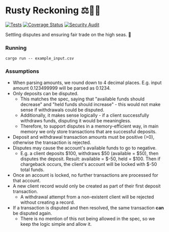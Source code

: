 # Rusty Reckoning ⚖️🏴‍☠️
[![Tests](https://github.com/KasparasMasiukas/rusty-reckoning/actions/workflows/tests.yml/badge.svg)](https://github.com/KasparasMasiukas/rusty-reckoning/actions/workflows/tests.yml)
[![Coverage Status](https://coveralls.io/repos/github/KasparasMasiukas/rusty-reckoning/badge.svg?branch=master)](https://coveralls.io/github/KasparasMasiukas/rusty-reckoning?branch=master)
[![Security Audit](https://github.com/KasparasMasiukas/rusty-reckoning/actions/workflows/security.yml/badge.svg)](https://github.com/KasparasMasiukas/rusty-reckoning/actions/workflows/security.yml)

Settling disputes and ensuring fair trade on the high seas. 🌊

### Running
```
cargo run -- example_input.csv
```

### Assumptions
* When parsing amounts, we round down to 4 decimal places. E.g. input amount 0.123499999 will be parsed as 0.1234.
* Only deposits can be disputed.
    * This matches the spec, saying that "available funds should decrease" and "held funds should increase" - this would not make sense if withdrawals could be disputed.
    * Additionally, it makes sense logically - if a client successfully withdraws funds, disputing it would be meaningless.
    * Therefore, to support disputes in a memory-efficient way, in main memory we only store transactions that are successful deposits.
* Deposit and withdrawal transaction amounts must be positive (>0), otherwise the transaction is rejected.
* Disputes may cause the account's available funds to go to negative.
    * E.g. a client deposits $100, withdraws $50 (available = $50), then disputes the deposit. Result: available = $-50, held = $100. Then if chargeback occurs, the client's account will be locked with $-50 total funds.
* Once an account is locked, no further transactions are processed for that account.
* A new client record would only be created as part of their first deposit transaction.
    * A withdrawal attempt from a non-existent client will be rejected without creating a record.
* If a transaction is disputed and then resolved, the same transaction **can** be disputed again.
    * There is no mention of this not being allowed in the spec, so we keep the logic simple and allow it.
